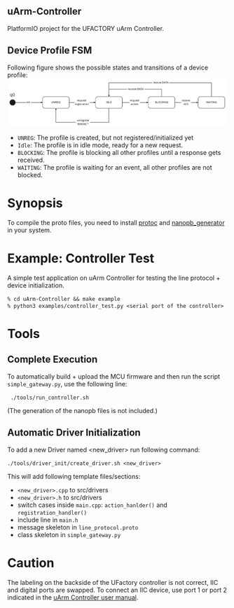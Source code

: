 uArm-Controller
---
PlatformIO project for the UFACTORY uArm Controller.

## Device Profile FSM
Following figure shows the possible states and transitions of a device profile:
![FSM](./images/Device_Profile_FSM.jpg)
- `UNREG`: The profile is created, but not registered/initialized yet
- `Idle`: The profile is in idle mode, ready for a new request.
- `BLOCKING`: The profile is blocking all other profiles until a response gets received.
- `WAITING`: The profile is waiting for an event, all other profiles are not blocked.

# Synopsis
To compile the proto files, you need to install [protoc](https://grpc.io/docs/protoc-installation/) and [nanopb_generator](https://pypi.org/project/nanopb/) in your system.

# Example: Controller Test
A simple test application on uArm Controller for testing the line protocol + device initialization.
```
% cd uArm-Controller && make example
% python3 examples/controller_test.py <serial port of the controller>
```

# Tools

## Complete Execution
To automatically build + upload the MCU firmware and then run the script `simple_gateway.py`, use the following line:
```
 ./tools/run_controller.sh
```
(The generation of the nanopb files is not included.)

## Automatic Driver Initialization
To add a new Driver named <new_driver> run following command:
```
./tools/driver_init/create_driver.sh <new_driver>
```
This will add following template files/sections:
- `<new_driver>.cpp` to src/drivers
- `<new_driver>.h` to src/drivers
- switch cases inside `main.cpp`: `action_hanlder()` and `registration_handler()`
- include line in `main.h`
- message skeleton in `line_protocol.proto`
- class skeleton in `simple_gateway.py`

# Caution
The labeling on the backside of the UFactory controller is not correct, IIC and digital ports are swapped. To connect an IIC device, use port 1 or port 2 indicated in the [uArm Controller user manual](https://cdn.shopify.com/s/files/1/0012/6979/2886/files/uArm_Controller_20190718.pdf?v=1597982243).
